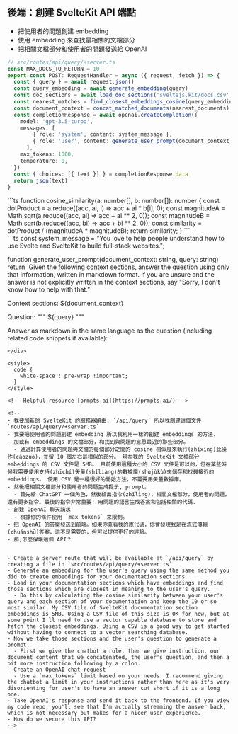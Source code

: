 ## <carbon-bare-metal-server /> 後端：創建 SvelteKit API 端點 <!-- Create SvelteKit back-end API endpoint  -->

<ul>
<li>
<span v-if="$slidev.nav.clicks > 0">
<carbon-3d-print-mesh /> 把使用者的問題創建 embedding <!-- Create embedding of user's query -->
</span>
</li>
<li>
<span v-if="$slidev.nav.clicks > 1">
<fluent-mdl2-documentation /> 使用 embedding 來查找最相關的文檔部分 <!-- Use embeddings to find most relevant documentation sections -->
</span>
</li>
<li>
<span v-if="$slidev.nav.clicks > 2">
<carbon-chat /> 把相關文檔部分和使用者的問題發送給 OpenAI <!-- Send relevant documentation and user's question to OpenAI -->
</span>
</li>
</ul>

```ts {1,3,18|4-5|2,6-7|8,11-14|9-10|15|19}
// src/routes/api/query/+server.ts
const MAX_DOCS_TO_RETURN = 10;
export const POST: RequestHandler = async ({ request, fetch }) => {
  const { query } = await request.json()
  const query_embedding = await generate_embedding(query)
  const doc_sections = await load_doc_sections('sveltejs.kit/docs.csv', fetch)
  const nearest_matches = find_closest_embeddings_cosine(query_embedding, doc_sections, MAX_DOCS_TO_RETURN)
  const document_context = concat_matched_documents(nearest_documents)
  const completionResponse = await openai.createCompletion({
    model: 'gpt-3.5-turbo',
    messages: [
        { role: 'system', content: system_message },
        { role: 'user', content: generate_user_prompt(document_context, query) },
      ],
    max_tokens: 1000,
    temperature: 0,
  })
  const { choices: [{ text }] } = completionResponse.data
  return json(text)
}
```

<div fixed bottom-10 left-10 right-10 border="~ green" shadow v-if="$slidev.nav.clicks === 2">
```ts
function cosine_similarity(a: number[], b: number[]): number {
  const dotProduct = a.reduce((acc, ai, i) => acc + ai * b[i], 0);
  const magnitudeA = Math.sqrt(a.reduce((acc, ai) => acc + ai ** 2, 0));
  const magnitudeB = Math.sqrt(b.reduce((acc, bi) => acc + bi ** 2, 0));
  const similarity = dotProduct / (magnitudeA * magnitudeB);
  return similarity;
}
```
</div>

<div fixed top-2 left-10 right-10 border="~ green" shadow v-if="$slidev.nav.clicks === 3">
```ts
const system_message = "You love to help people understand how to use Svelte and SvelteKit to build full-stack websites.";

function generate_user_prompt(document_context: string, query: string)
  return `Given the following context sections, answer the question using only that information, written in markdown format. If you are unsure and the answer is not explicitly written in the context sections, say "Sorry, I don't know how to help with that."

Context sections:
${document_context}

Question: """
${query}
"""

Answer as markdown in the same language as the question (including related code snippets if available):
`
```
</div>

<style>
  code {
    white-space : pre-wrap !important;
  }
</style>

<!-- Helpful resource [prmpts.ai](https://prmpts.ai/) -->

<!-- 
- 我要加新的 SvelteKit 的服務器路由: `/api/query` 所以我創建這個文件 `routes/api/query/+server.ts` 
- 我要把使用者的問題創建 embedding 所以我利用一樣的創建 embeddings 的方法.
- 加載有 embeddings 的文檔部分，和找到與問題的意思最近的那些部分。
  - 通過計算使用者的問題與文檔的每個部分之間的 cosine 相似度來執行(zhíxíng)此操作(cāozuò)，並留 10 個左右最相似的部分。 現在我的 SvelteKit 文檔部分 embeddings 的 CSV 文件是 5MB。 目前使用這種大小的 CSV 文件是可以的，但在某些時候我需要使用支持(zhīchí)矢量(shǐliàng)的數據庫(shùjùkù)來儲存和找最接近的 embeddings。 使用 CSV 是一種很好的開始方法，不需要用矢量數據庫。
- 然後把相關文檔部分和使用者的問題生成提示, prompt。
  - 首先給 ChatGPT 一個角色，然後給出指令(zhǐlìng)，相關文檔部分，使用者的問題，還有更多指令。最後的指令非常重要: 用問題的語言生成答案和包括相關的代碼.
- 創建 OpenAI 聊天請求
  - 根據你的條件使用 `max_tokens` 來限制。
- 把 OpenAI 的答案發送到前端。如果你查看我的原代碼，你會發現我是在流式傳輸(chuánshū)答案，這不是需要的，但可以提供更好的經驗。
- 那,怎麼保護這個 API？


- Create a server route that will be available at `/api/query` by creating a file in `src/routes/api/query/+server.ts`
- Generate an embedding for the user's query using the same method you did to create embeddings for your documentation sections
- Load in your documentation sections which have embeddings and find those sections which are closest in meaning to the user's query. 
  - Do this by calculating the cosine similarity between your user's query and each section of your documentation and keep the 10 or so most similar. My CSV file of SvelteKit documentation section embeddings is 5MB. Using a CSV file of this size is OK for now, but at some point I'll need to use a vector capable database to store and fetch the closest embeddings. Using a CSV is a good way to get started without having to connect to a vector searching database.
- Now we take those sections and the user's question to generate a prompt.
  - First we give the chatbot a role, then we give instruction, our document_content that we concatenated, the user's question, and then a bit more instruction following by a colon.
- Create an OpenAI chat request
  - Use a `max_tokens` limit based on your needs. I recommend giving the chatbot a limit in your instructions rather than here as it's very disorienting for user's to have an answer cut short if it is a long one.
- Take OpenAI's response and send it back to the frontend. If you view my code repo, you'll see that I'm actually streaming the answer back, which is not necessary but makes for a nicer user experience.
- How do we secure this API?
-->


